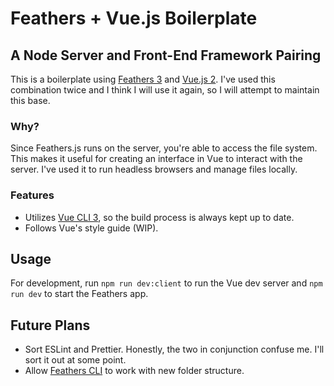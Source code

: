 # Feathers + Vue.js Boilerplate

## A Node Server and Front-End Framework Pairing

This is a boilerplate using [Feathers 3](https://feathersjs.com/) and [Vue.js 2](https://vuejs.org/). I've used this combination twice and I think I will use it again, so I will attempt to maintain this base.

### Why?

Since Feathers.js runs on the server, you're able to access the file system. This makes it useful for creating an interface in Vue to interact with the server. I've used it to run headless browsers and manage files locally.

### Features

- Utilizes [Vue CLI 3](https://cli.vuejs.org/), so the build process is always kept up to date.
- Follows Vue's style guide (WIP).

## Usage

For development, run `npm run dev:client` to run the Vue dev server and `npm run dev` to start the Feathers app.

## Future Plans

- Sort ESLint and Prettier. Honestly, the two in conjunction confuse me. I'll sort it out at some point.
- Allow [Feathers CLI](https://github.com/feathersjs/cli) to work with new folder structure.
